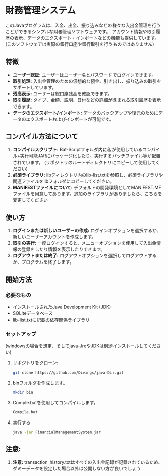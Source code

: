 # 財務管理システム

このJavaプログラムは、入金、出金、振り込みなどの様々な入出金管理を行うことができるシンプルな財務管理ソフトウェアです。
アカウント情報や取引履歴の表示、データのエクスポート・インポートなどの機能も提供しています。 
(このソフトウェアは実際の銀行口座や銀行取引を行うものではありません)

## 特徴

- **ユーザー認証:** ユーザーはユーザー名とパスワードでログインできます。
- **取引処理:** 入出金管理のための仮想的な預金、引き出し、振り込みの取引をサポートしています。
- **残高表示:** ユーザーは総口座残高を確認できます。
- **取引履歴:** タイプ、金額、説明、日付などの詳細が含まれる取引履歴を表示できます。
- **データのエクスポート/インポート:** データのバックアップや復元のためにデータのエクスポートおよびインポートが可能です。

## コンパイル方法について
1. **コンパイルスクリプト:** Bat-Scriptフォルダ内に私が使用しているコンパイル+実行可能JARにパッケージ化したり、実行するバッチファイル等が配置されています。
(リポジトリのルートディレクトリにコピーして使用してください)
2. **必須ライブラリ:** libディレクトリ内のlib-list.txtを参照し、必須ライブラリや関連ファイルをlibフォルダにコピーしてください。
3. **MANIFESTファイルについて:** デフォルトの開発環境としてMANIFEST.MFファイルを用意してあります。追加のライブラリがありましたら、こちらを変更してください

## 使い方

1. **ログインまたは新しいユーザーの作成:** ログインオプションを選択するか、新しいユーザーアカウントを作成します。
2. **取引の実行:** 一度ログインすると、メニューオプションを使用して入出金情報の登録をしたり情報を表示したりできます。
3. **ログアウトまたは終了:** ログアウトオプションを選択してログアウトするか、プログラムを終了します。

## 開始方法

### 必要なもの

- インストールされたJava Development Kit (JDK)
- SQLiteデータベース
- lib-list.txtに記載の依存関係ライブラリ

### セットアップ

(windowsの場合を想定、そしてjava-JreやJDKは別途インストールしてください)
1. リポジトリをクローン:

   ```bash
   git clone https://github.com/Divings/java-Dir.git
2. binフォルダを作成します。

   ```bash
   mkdir bin
3. Comple.batを使用してコンパイルします。
   
   ```bash
   Compile.bat
4. 実行する
   
   ```bash
   java -jar FinancialManagementSystem.jar

## 注意:
1. **注意:** transaction_history.txtはすべての入出金記録が記録されているため、ダミーデータを設定した場合以外は公開しない方が良いでしょう  


